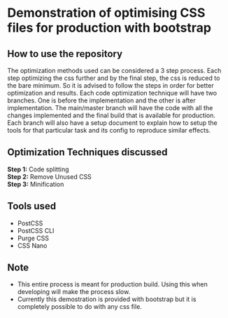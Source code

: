 # Demonstration of optimising CSS files for production with bootstrap

## How to use the repository

The optimization methods used can be considered a 3 step process. Each step optimizing the css further and by the final step, the css is reduced to the bare minimum. So it is advised to follow the steps in order for better optimization and results. Each code optimization technique will have two branches. One is before the implementation and the other is after implementation. The main/master branch will have the code with all the changes implemented and the final build that is available for production. Each branch will also have a setup document to explain how to setup the tools for that particular task and its config to reproduce similar effects.

## Optimization Techniques discussed

**Step 1:** Code splitting <br>
**Step 2:** Remove Unused CSS <br>
**Step 3:** Minification <br>

## Tools used

- PostCSS
- PostCSS CLI
- Purge CSS
- CSS Nano

## Note

- This entire process is meant for production build. Using this when developing will make the process slow.
- Currently this demostration is provided with bootstrap but it is completely possible to do with any css file.

